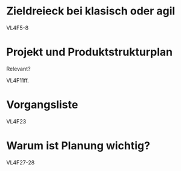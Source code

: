 # Zieldreieck bei klasisch oder agil

VL4F5-8

# Projekt und Produktstrukturplan
Relevant? 

VL4F11ff.

# Vorgangsliste

VL4F23

# Warum ist Planung wichtig?

VL4F27-28
